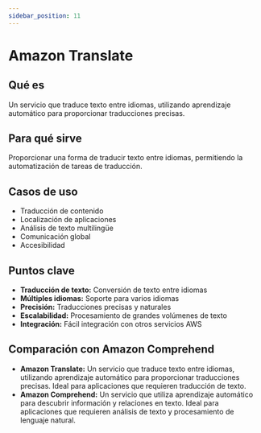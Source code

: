 ```yaml
---
sidebar_position: 11
---
```


# Amazon Translate

## Qué es
Un servicio que traduce texto entre idiomas, utilizando aprendizaje automático para proporcionar traducciones precisas.

## Para qué sirve
Proporcionar una forma de traducir texto entre idiomas, permitiendo la automatización de tareas de traducción.

## Casos de uso
- Traducción de contenido
- Localización de aplicaciones
- Análisis de texto multilingüe
- Comunicación global
- Accesibilidad

## Puntos clave
- **Traducción de texto:** Conversión de texto entre idiomas
- **Múltiples idiomas:** Soporte para varios idiomas
- **Precisión:** Traducciones precisas y naturales
- **Escalabilidad:** Procesamiento de grandes volúmenes de texto
- **Integración:** Fácil integración con otros servicios AWS

## Comparación con Amazon Comprehend
- **Amazon Translate:** Un servicio que traduce texto entre idiomas, utilizando aprendizaje automático para proporcionar traducciones precisas. Ideal para aplicaciones que requieren traducción de texto.
- **Amazon Comprehend:** Un servicio que utiliza aprendizaje automático para descubrir información y relaciones en texto. Ideal para aplicaciones que requieren análisis de texto y procesamiento de lenguaje natural. 